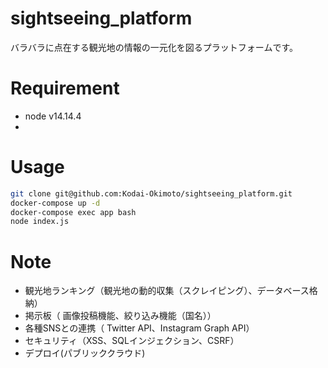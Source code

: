 # sightseeing_platform
バラバラに点在する観光地の情報の一元化を図るプラットフォームです。

# Requirement
* node v14.14.4
*  
# Usage
```bash
git clone git@github.com:Kodai-Okimoto/sightseeing_platform.git
docker-compose up -d
docker-compose exec app bash
node index.js
```
# Note
- 観光地ランキング（観光地の動的収集（スクレイピング）、データベース格納）
- 掲示板（ 画像投稿機能、絞り込み機能（国名））
- 各種SNSとの連携（ Twitter API、Instagram Graph API）
- セキュリティ（XSS、SQLインジェクション、CSRF）
- デプロイ(パブリッククラウド)
